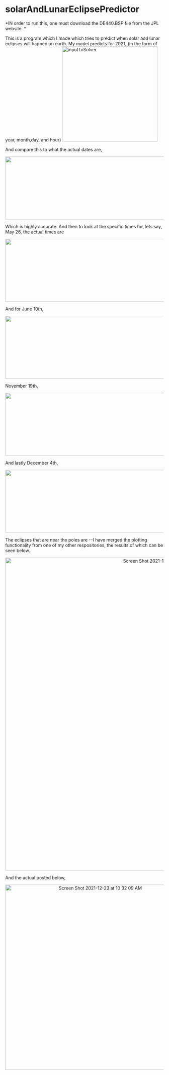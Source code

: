 # solarAndLunarEclipsePredictor

*IN order to run this, one must download the DE440.BSP file from the JPL website. *

This is a program which I made which tries to predict when solar and lunar eclipses will happen on earth. My model predicts for 2021, (in the form of year, month,day, and hour)
<img width="303" alt="inputToSolver" src="https://user-images.githubusercontent.com/37377528/120257038-6d834a80-c25d-11eb-89b9-f3c9041ab5ee.png">

And compare this to what the actual dates are,
<p align="center">
  <img width="600" height="200" src="https://user-images.githubusercontent.com/37377528/120106565-7b38b300-c12b-11eb-8ca0-3bb82728881f.png">
</p>

Which is highly accurate. And then to look at the specific times for, lets say, May 26, the actual times are 
<p align="center">
  <img width="600" height="200" src="https://user-images.githubusercontent.com/37377528/120106615-cb177a00-c12b-11eb-8eee-521c8a0482eb.png">
</p>

And for June 10th,
<p align="center">
  <img width="600" height="200" src="https://user-images.githubusercontent.com/37377528/120106770-61e43680-c12c-11eb-9775-695575f3b16e.png">
</p>

November 19th, 
<p align="center">
  <img width="600" height="200" src="https://user-images.githubusercontent.com/37377528/120106785-732d4300-c12c-11eb-8c0b-f94b8ed80d35.png">
</p>
And lastly December 4th,
<p align="center">
  <img width="600" height="200" src="https://user-images.githubusercontent.com/37377528/120106799-7de7d800-c12c-11eb-844b-fbdae84fa211.png">
</p>

The eclipses that are near the poles are 
--I have merged the plotting functionality from one of my other respositories, the results of which can be seen below.

<p align="center">
 <img width="996" alt="Screen Shot 2021-12-26 at 12 59 22 PM" src="https://user-images.githubusercontent.com/37377528/147416388-9ece280e-baa5-4621-a7b0-92c6137d050a.png">

</p>

And the actual posted below,
<p align="center">
  <img width="589" alt="Screen Shot 2021-12-23 at 10 32 09 AM" src="https://user-images.githubusercontent.com/37377528/147261517-5c0a698e-3a1c-4b93-b69c-96b65b6bec08.png">
</p>

